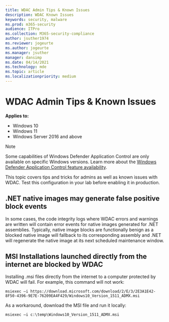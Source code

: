 ```yaml
---
title: WDAC Admin Tips & Known Issues
description: WDAC Known Issues
keywords: security, malware
ms.prod: m365-security
audience: ITPro
ms.collection: M365-security-compliance
author: jsuther1974
ms.reviewer: jogeurte
ms.author: jogeurte
ms.manager: jsuther
manager: dansimp
ms.date: 04/14/2021
ms.technology: mde
ms.topic: article
ms.localizationpriority: medium
---
```


# WDAC Admin Tips & Known Issues

**Applies to:**


- Windows 10
- Windows 11
- Windows Server 2016 and above

>[!NOTE]
>Some capabilities of Windows Defender Application Control are only available on specific Windows versions. Learn more about the [Windows Defender Application Control feature availability](/windows/security/threat-protection/windows-defender-application-control/feature-availability).

This topic covers tips and tricks for admins as well as known issues with WDAC.
Test this configuration in your lab before enabling it in production.

## .NET native images may generate false positive block events

In some cases, the code integrity logs where WDAC errors and warnings are written will contain error events for native images generated for .NET assemblies. Typically, native image blocks are functionally benign as a blocked native image will fallback to its corresponding assembly and .NET will regenerate the native image at its next scheduled maintenance window.

## MSI Installations launched directly from the internet are blocked by WDAC

Installing .msi files directly from the internet to a computer protected by WDAC will fail.
For example, this command will not work:

```code
msiexec –i https://download.microsoft.com/download/2/E/3/2E3A1E42-8F50-4396-9E7E-76209EA4F429/Windows10_Version_1511_ADMX.msi
```

As a workaround, download the MSI file and run it locally:

```code
msiexec –i c:\temp\Windows10_Version_1511_ADMX.msi  
```
